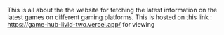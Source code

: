 This is all about the the website for fetching the latest information on the latest games on different gaming platforms. 
This is hosted on this link : https://game-hub-livid-two.vercel.app/ for viewing
